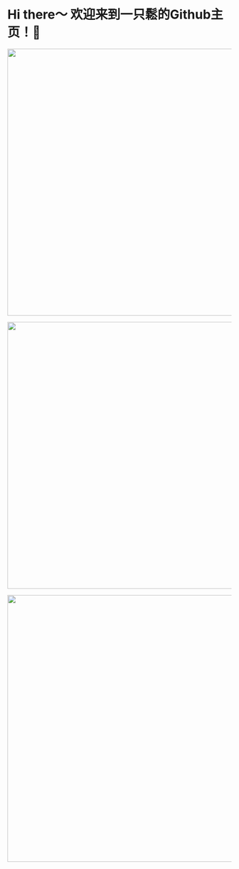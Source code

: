 # Hi there～ 欢迎来到一只鬆的Github主页！👋
<p align="center"> 
  <img src="https://github-readme-stats.vercel.app/api?username=yzsong06&show_icons=true&theme=radical&hide_border=true&include_all_commits=true&count_private=true" width="600"/>
</p>
<p align="center"> 
  <img src="https://github-readme-stats.vercel.app/api/top-langs/?username=anuraghazra&layout=pie&theme=radical" width="600"/>
<p align="center"> 
  <img src="https://fastly.jsdelivr.net/gh/yzsong06/yzsong06/github-metrics.svg" width="600"/>
